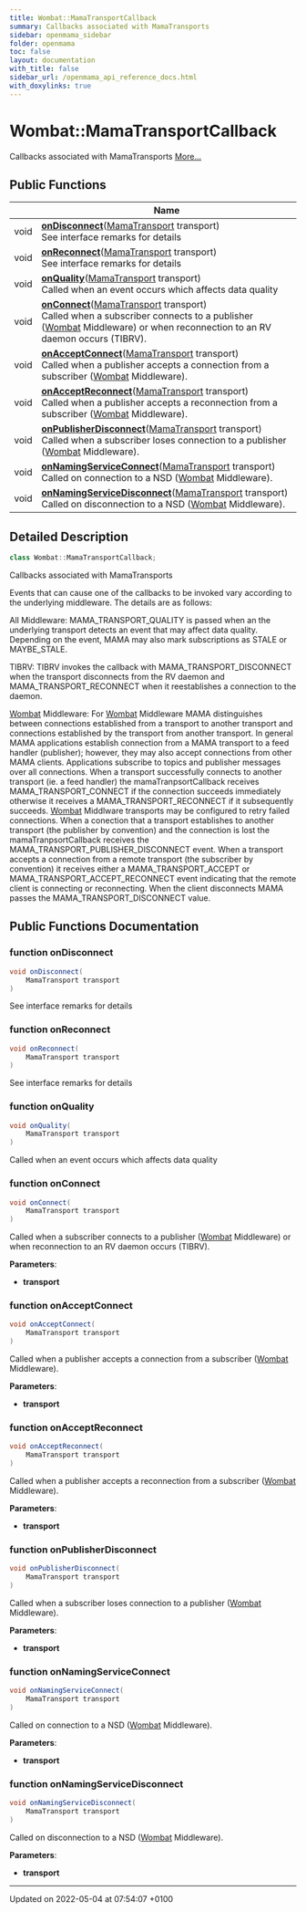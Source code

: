 ```yaml
---
title: Wombat::MamaTransportCallback
summary: Callbacks associated with MamaTransports 
sidebar: openmama_sidebar
folder: openmama
toc: false
layout: documentation
with_title: false
sidebar_url: /openmama_api_reference_docs.html
with_doxylinks: true
---
```


# Wombat::MamaTransportCallback



Callbacks associated with MamaTransports  [More...](#detailed-description)

## Public Functions

|                | Name           |
| -------------- | -------------- |
| void | **[onDisconnect](interfaceWombat_1_1MamaTransportCallback.html#function-ondisconnect)**([MamaTransport](classWombat_1_1MamaTransport.html) transport)<br>See interface remarks for details  |
| void | **[onReconnect](interfaceWombat_1_1MamaTransportCallback.html#function-onreconnect)**([MamaTransport](classWombat_1_1MamaTransport.html) transport)<br>See interface remarks for details  |
| void | **[onQuality](interfaceWombat_1_1MamaTransportCallback.html#function-onquality)**([MamaTransport](classWombat_1_1MamaTransport.html) transport)<br>Called when an event occurs which affects data quality  |
| void | **[onConnect](interfaceWombat_1_1MamaTransportCallback.html#function-onconnect)**([MamaTransport](classWombat_1_1MamaTransport.html) transport)<br>Called when a subscriber connects to a publisher ([Wombat](namespaceWombat.html) Middleware) or when reconnection to an RV daemon occurs (TIBRV).  |
| void | **[onAcceptConnect](interfaceWombat_1_1MamaTransportCallback.html#function-onacceptconnect)**([MamaTransport](classWombat_1_1MamaTransport.html) transport)<br>Called when a publisher accepts a connection from a subscriber ([Wombat](namespaceWombat.html) Middleware).  |
| void | **[onAcceptReconnect](interfaceWombat_1_1MamaTransportCallback.html#function-onacceptreconnect)**([MamaTransport](classWombat_1_1MamaTransport.html) transport)<br>Called when a publisher accepts a reconnection from a subscriber ([Wombat](namespaceWombat.html) Middleware).  |
| void | **[onPublisherDisconnect](interfaceWombat_1_1MamaTransportCallback.html#function-onpublisherdisconnect)**([MamaTransport](classWombat_1_1MamaTransport.html) transport)<br>Called when a subscriber loses connection to a publisher ([Wombat](namespaceWombat.html) Middleware).  |
| void | **[onNamingServiceConnect](interfaceWombat_1_1MamaTransportCallback.html#function-onnamingserviceconnect)**([MamaTransport](classWombat_1_1MamaTransport.html) transport)<br>Called on connection to a NSD ([Wombat](namespaceWombat.html) Middleware).  |
| void | **[onNamingServiceDisconnect](interfaceWombat_1_1MamaTransportCallback.html#function-onnamingservicedisconnect)**([MamaTransport](classWombat_1_1MamaTransport.html) transport)<br>Called on disconnection to a NSD ([Wombat](namespaceWombat.html) Middleware).  |

## Detailed Description

```csharp
class Wombat::MamaTransportCallback;
```

Callbacks associated with MamaTransports 

Events that can cause one of the callbacks to be invoked vary according to the underlying middleware. The details are as follows: 

All Middleware: MAMA_TRANSPORT_QUALITY is passed when an the underlying transport detects an event that may affect data quality. Depending on the event, MAMA may also mark subscriptions as STALE or MAYBE_STALE. 

TIBRV: TIBRV invokes the callback with MAMA_TRANSPORT_DISCONNECT when the transport disconnects from the RV daemon and MAMA_TRANSPORT_RECONNECT when it reestablishes a connection to the daemon. 

[Wombat](namespaceWombat.html) Middleware: For [Wombat](namespaceWombat.html) Middleware MAMA distinguishes between connections established from a transport to another transport and connections established by the transport from another transport. In general MAMA applications establish connection from a MAMA transport to a feed handler (publisher); however, they may also accept connections from other MAMA clients. Applications subscribe to topics and publisher messages over all connections. When a transport successfully connects to another transport (ie. a feed handler) the mamaTranpsortCallback receives MAMA_TRANSPORT_CONNECT if the connection succeeds immediately otherwise it receives a MAMA_TRANSPORT_RECONNECT if it subsequently succeeds. [Wombat](namespaceWombat.html) Middlware transports may be configured to retry failed connections. When a conection that a transport establishes to another transport (the publisher by convention) and the connection is lost the mamaTranpsortCallback receives the MAMA_TRANSPORT_PUBLISHER_DISCONNECT event. When a transport accepts a connection from a remote transport (the subscriber by convention) it receives either a MAMA_TRANSPORT_ACCEPT or MAMA_TRANSPORT_ACCEPT_RECONNECT event indicating that the remote client is connecting or reconnecting. When the client disconnects MAMA passes the MAMA_TRANSPORT_DISCONNECT value.

## Public Functions Documentation

### function onDisconnect

```csharp
void onDisconnect(
    MamaTransport transport
)
```

See interface remarks for details 

### function onReconnect

```csharp
void onReconnect(
    MamaTransport transport
)
```

See interface remarks for details 

### function onQuality

```csharp
void onQuality(
    MamaTransport transport
)
```

Called when an event occurs which affects data quality 

### function onConnect

```csharp
void onConnect(
    MamaTransport transport
)
```

Called when a subscriber connects to a publisher ([Wombat](namespaceWombat.html) Middleware) or when reconnection to an RV daemon occurs (TIBRV). 

**Parameters**: 

  * **transport** 


### function onAcceptConnect

```csharp
void onAcceptConnect(
    MamaTransport transport
)
```

Called when a publisher accepts a connection from a subscriber ([Wombat](namespaceWombat.html) Middleware). 

**Parameters**: 

  * **transport** 


### function onAcceptReconnect

```csharp
void onAcceptReconnect(
    MamaTransport transport
)
```

Called when a publisher accepts a reconnection from a subscriber ([Wombat](namespaceWombat.html) Middleware). 

**Parameters**: 

  * **transport** 


### function onPublisherDisconnect

```csharp
void onPublisherDisconnect(
    MamaTransport transport
)
```

Called when a subscriber loses connection to a publisher ([Wombat](namespaceWombat.html) Middleware). 

**Parameters**: 

  * **transport** 


### function onNamingServiceConnect

```csharp
void onNamingServiceConnect(
    MamaTransport transport
)
```

Called on connection to a NSD ([Wombat](namespaceWombat.html) Middleware). 

**Parameters**: 

  * **transport** 


### function onNamingServiceDisconnect

```csharp
void onNamingServiceDisconnect(
    MamaTransport transport
)
```

Called on disconnection to a NSD ([Wombat](namespaceWombat.html) Middleware). 

**Parameters**: 

  * **transport** 


-------------------------------

Updated on 2022-05-04 at 07:54:07 +0100